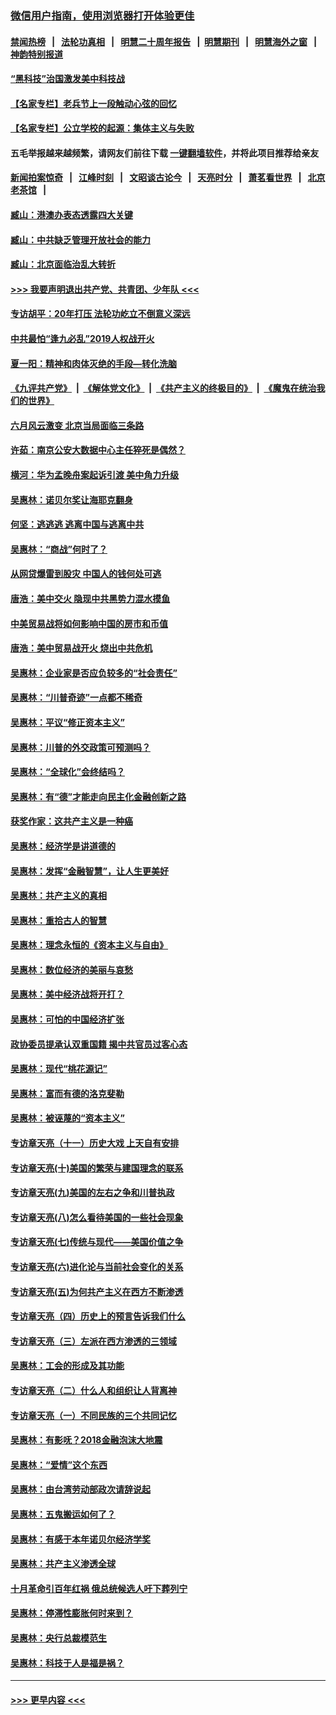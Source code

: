 ### [微信用户指南，使用浏览器打开体验更佳](https://github.com/gfw-breaker/banned-news1/blob/master/indexes/wechat-guide.md?t=0)
#### [禁闻热榜](热点新闻.md?t=0)  &nbsp;&nbsp;|&nbsp;&nbsp; [法轮功真相](https://github.com/gfw-breaker/truth/blob/master/README.md?t=0) &nbsp;&nbsp;|&nbsp;&nbsp; [明慧二十周年报告](https://github.com/gfw-breaker/mh-reports/blob/master/README.md?t=0) &nbsp;&nbsp;|&nbsp;&nbsp;[明慧期刊](https://github.com/gfw-breaker/mh-qikan) &nbsp;&nbsp;|&nbsp;&nbsp; [明慧海外之窗](https://github.com/gfw-breaker/mh-news/blob/master/README.md?t=0) &nbsp;&nbsp;|&nbsp;&nbsp; [神韵特别报道](https://github.com/gfw-breaker/mh-news/blob/master/shenyun.md?t=0)
#### [“黑科技”治国激发美中科技战](../pages/nsc423/n11638056.md?t=02051833) 
#### [【名家专栏】老兵节上一段触动心弦的回忆](../pages/nsc423/n11646016.md?t=02051833) 
#### [【名家专栏】公立学校的起源：集体主义与失败](../pages/nsc423/n11601833.md?t=02051833) 
#### 五毛举报越来越频繁，请网友们前往下载 [一键翻墙软件](https://github.com/gfw-breaker/ssr-accounts)，并将此项目推荐给亲友
#### [新闻拍案惊奇](https://github.com/gfw-breaker/banned-news1/blob/master/pages/link4.md) &nbsp;&nbsp;|&nbsp;&nbsp; [江峰时刻](https://github.com/gfw-breaker/banned-news1/blob/master/pages/link4.md) &nbsp;&nbsp;|&nbsp;&nbsp; [文昭谈古论今](https://github.com/gfw-breaker/banned-news1/blob/master/pages/link4.md) &nbsp;&nbsp;|&nbsp;&nbsp; [天亮时分](https://github.com/gfw-breaker/banned-news1/blob/master/pages/link4.md) &nbsp;&nbsp;|&nbsp;&nbsp; [萧茗看世界](https://github.com/gfw-breaker/banned-news1/blob/master/pages/link4.md) &nbsp;&nbsp;|&nbsp;&nbsp; [北京老茶馆](https://github.com/gfw-breaker/banned-news1/blob/master/pages/link4.md) &nbsp;&nbsp;|&nbsp;&nbsp; 
#### [臧山：港澳办表态透露四大关键](../pages/nsc423/n11421628.md?t=02051833) 
#### [臧山：中共缺乏管理开放社会的能力](../pages/nsc423/n11407457.md?t=02051833) 
#### [臧山：北京面临治乱大转折](../pages/nsc423/n11406895.md?t=02051833) 
#### [>>> 我要声明退出共产党、共青团、少年队 <<<](https://github.com/begood0513/goodnews/blob/master/quit/letter.md) 
#### [专访胡平：20年打压 法轮功屹立不倒意义深远](../pages/nsc423/n11398800.md?t=02051833) 
#### [中共最怕“逢九必乱”2019人权战开火](../pages/nsc423/n11385248.md?t=02051833) 
#### [夏一阳：精神和肉体灭绝的手段—转化洗脑](../pages/nsc423/n11368250.md?t=02051833) 
#### [《九评共产党》](https://github.com/begood0513/9ping.md/blob/master/README.md) &nbsp;|&nbsp; [《解体党文化》](../../../../jtdwh.md/blob/master/README.md)  &nbsp;|&nbsp; [《共产主义的终极目的》](../../../../gczydzjmd.md/blob/master/README.md) &nbsp;|&nbsp; [《魔鬼在统治我们的世界》](../../../../mgztzwmdsj.md/blob/master/README.md) 
#### [六月风云激变 北京当局面临三条路](../pages/nsc423/n11313668.md?t=02051833) 
#### [许茹：南京公安大数据中心主任猝死是偶然？](../pages/nsc423/n11064744.md?t=02051833) 
#### [横河：华为孟晚舟案起诉引渡 美中角力升级](../pages/nsc423/n11027230.md?t=02051833) 
#### [吴惠林：诺贝尔奖让海耶克翻身](../pages/nsc423/n10890049.md?t=02051833) 
#### [何坚：逃逃逃 逃离中国与逃离中共](../pages/nsc423/n10592891.md?t=02051833) 
#### [吴惠林：“商战”何时了？](../pages/nsc423/n10573558.md?t=02051833) 
#### [从网贷爆雷到股灾 中国人的钱何处可逃](../pages/nsc423/n10572800.md?t=02051833) 
#### [唐浩：美中交火 隐现中共黑势力混水摸鱼](../pages/nsc423/n10544040.md?t=02051833) 
#### [中美贸易战将如何影响中国的房市和币值](../pages/nsc423/n10543697.md?t=02051833) 
#### [唐浩：美中贸易战开火 烧出中共危机](../pages/nsc423/n10540126.md?t=02051833) 
#### [吴惠林：企业家是否应负较多的“社会责任”](../pages/nsc423/n10535022.md?t=02051833) 
#### [吴惠林：“川普奇迹”一点都不稀奇](../pages/nsc423/n10512808.md?t=02051833) 
#### [吴惠林：平议“修正资本主义”](../pages/nsc423/n10495724.md?t=02051833) 
#### [吴惠林：川普的外交政策可预测吗？](../pages/nsc423/n10462387.md?t=02051833) 
#### [吴惠林：“全球化”会终结吗？](../pages/nsc423/n10452838.md?t=02051833) 
#### [吴惠林：有“德”才能走向民主化金融创新之路](../pages/nsc423/n10432292.md?t=02051833) 
#### [获奖作家：这共产主义是一种癌](../pages/nsc423/n10431541.md?t=02051833) 
#### [吴惠林：经济学是讲道德的](../pages/nsc423/n10398014.md?t=02051833) 
#### [吴惠林：发挥“金融智慧”，让人生更美好](../pages/nsc423/n10375019.md?t=02051833) 
#### [吴惠林：共产主义的真相](../pages/nsc423/n10351394.md?t=02051833) 
#### [吴惠林：重拾古人的智慧](../pages/nsc423/n10337691.md?t=02051833) 
#### [吴惠林：理念永恒的《资本主义与自由》](../pages/nsc423/n10316274.md?t=02051833) 
#### [吴惠林：数位经济的美丽与哀愁](../pages/nsc423/n10292946.md?t=02051833) 
#### [吴惠林：美中经济战将开打？](../pages/nsc423/n10258825.md?t=02051833) 
#### [吴惠林：可怕的中国经济扩张](../pages/nsc423/n10219147.md?t=02051833) 
#### [政协委员提承认双重国籍 揭中共官员过客心态](../pages/nsc423/n10208809.md?t=02051833) 
#### [吴惠林：现代“桃花源记”](../pages/nsc423/n10185234.md?t=02051833) 
#### [吴惠林：富而有德的洛克斐勒](../pages/nsc423/n10142264.md?t=02051833) 
#### [吴惠林：被诬蔑的“资本主义”](../pages/nsc423/n10124816.md?t=02051833) 
#### [专访章天亮（十一）历史大戏 上天自有安排](../pages/nsc423/n10094905.md?t=02051833) 
#### [专访章天亮(十)美国的繁荣与建国理念的联系](../pages/nsc423/n10094899.md?t=02051833) 
#### [专访章天亮(九)美国的左右之争和川普执政](../pages/nsc423/n10094889.md?t=02051833) 
#### [专访章天亮(八)怎么看待美国的一些社会现象](../pages/nsc423/n10094857.md?t=02051833) 
#### [专访章天亮(七)传统与现代——美国价值之争](../pages/nsc423/n10093140.md?t=02051833) 
#### [专访章天亮(六)进化论与当前社会变化的关系](../pages/nsc423/n10092036.md?t=02051833) 
#### [专访章天亮(五)为何共产主义在西方不断渗透](../pages/nsc423/n10083620.md?t=02051833) 
#### [专访章天亮（四）历史上的预言告诉我们什么](../pages/nsc423/n10083606.md?t=02051833) 
#### [专访章天亮（三）左派在西方渗透的三领域](../pages/nsc423/n10081115.md?t=02051833) 
#### [吴惠林：工会的形成及其功能](../pages/nsc423/n10080633.md?t=02051833) 
#### [专访章天亮（二）什么人和组织让人背离神](../pages/nsc423/n10076637.md?t=02051833) 
#### [专访章天亮（一）不同民族的三个共同记忆](../pages/nsc423/n10074188.md?t=02051833) 
#### [吴惠林：有影呒？2018金融泡沫大地震](../pages/nsc423/n10040534.md?t=02051833) 
#### [吴惠林：“爱情”这个东西](../pages/nsc423/n10019423.md?t=02051833) 
#### [吴惠林：由台湾劳动部政次请辞说起](../pages/nsc423/n9979679.md?t=02051833) 
#### [吴惠林：五鬼搬运如何了？](../pages/nsc423/n9925338.md?t=02051833) 
#### [吴惠林：有感于本年诺贝尔经济学奖](../pages/nsc423/n9871883.md?t=02051833) 
#### [吴惠林：共产主义渗透全球](../pages/nsc423/n9812748.md?t=02051833) 
#### [十月革命引百年红祸 俄总统候选人吁下葬列宁](../pages/nsc423/n9810182.md?t=02051833) 
#### [吴惠林：停滞性膨胀何时来到？](../pages/nsc423/n9764136.md?t=02051833) 
#### [吴惠林：央行总裁模范生](../pages/nsc423/n9728134.md?t=02051833) 
#### [吴惠林：科技于人是福是祸？](../pages/nsc423/n9672982.md?t=02051833) 

----
#### [ >>> 更早内容 <<< ](../indexes/nsc423-earlier.md)
